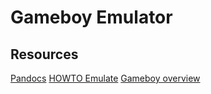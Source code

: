 # Gameboy Emulator

## Resources

[Pandocs](http://bgb.bircd.org/pandocs.htm#cpuregistersandflags)
[HOWTO Emulate](http://fms.komkon.org/EMUL8/HOWTO.html)
[Gameboy overview](http://fms.komkon.org/GameBoy/Tech/Software.html)
